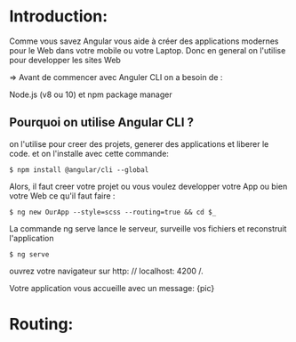 # Introduction:

Comme vous savez Angular vous aide à créer des applications modernes pour le Web dans votre mobile ou votre Laptop. Donc en general on l'utilise pour developper les sites Web

=> Avant de commencer avec Anguler CLI on a besoin de :

Node.js (v8 ou 10) et npm package manager 

## Pourquoi on utilise Angular CLI ?

on l'utilise pour creer des projets, generer des applications et liberer le code.
et on l'installe avec cette commande:

```
$ npm install @angular/cli --global
```
Alors, il faut creer votre projet ou vous voulez developper votre App ou bien votre Web ce qu'il faut faire :

```
$ ng new OurApp --style=scss --routing=true && cd $_
```
La commande ng serve lance le serveur, surveille vos fichiers et reconstruit l'application

```
$ ng serve
```

ouvrez votre navigateur sur http: // localhost: 4200 /.

Votre application vous accueille avec un message:
{pic}

# Routing:


